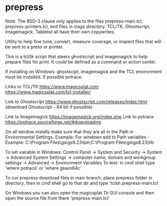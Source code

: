 # prepress
Note: The BSD-3 clause only applies to the files prepress-main.tcl, prepress-printers.tcl, and files in msgs directory. TCL/TK, Ghostscript, Imagemagick, Tablelist all have their own copywrites.

Utility to help fine tune, convert, measure coverage, or inspect files that will be sent to a press or printer.

This is a tcl/tk script that steers ghostscript and imagemagick to help prepare files for print.
It could be defined as a command or action center.

If installing on Windows: ghostscipt, imagemagick and the TCL environment must be installed. If possible potrace.

Links to TCL/TK https://www.magicsplat.com https://www.magicsplat.com/tcl-installer/

Link to Ghostscript https://www.ghostscript.com/releases/index.html  (download Ghostscript - 64 bit if possible)

Link to Imagemagick https://imagemagick.org/index.php
Link to potrace https://potrace.sourceforge.net/#downloading

On all window installs make sure that they are all in the Path in Environmental Settings.
Example:
For windows add to Path variables - Example:  C:\Program Files\gs\gs9.23\bin;C:\Program Files\gs\gs9.23\lib

To set vairable in Windows:
Control Panel → System and Security → System → Advanced System Settings → computer name, domain and workgroup settings → Advanced → Environment Variables
To test: in cmd shell type 'where potrace' or 'where gswin64c'

To run prepress download files in main branch, place prepress folder in directory, then in cmd shell go to that dir and type 'tclsh prepress-main.tcl

On Windows you can also open the magicsplat Tk GUI console and then open the source file from there 'prepress-main.tcl'
